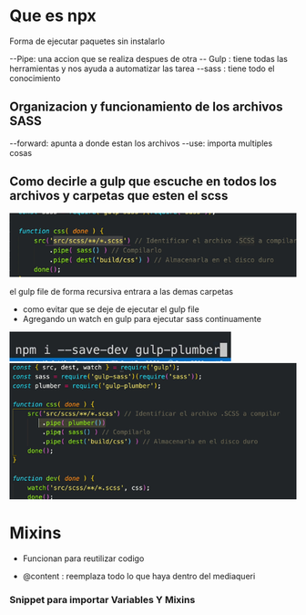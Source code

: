 

# Que es npx

Forma de ejecutar paquetes sin instalarlo

--Pipe: una accion que se realiza despues de otra
 -- Gulp : tiene todas las herramientas y nos ayuda a automatizar las tarea
--sass : tiene todo el conocimiento

## Organizacion y funcionamiento de los archivos SASS

--forward: apunta a donde estan los archivos
--use: importa multiples cosas

## Como decirle a gulp que escuche en todos los archivos y carpetas que esten el scss

![Alt text](image.png)

el gulp file de forma recursiva entrara a las demas carpetas

- como evitar que se deje de ejecutar el gulp file
- Agregando un watch en gulp para ejecutar sass continuamente



![Alt text](image-2.png)
![Alt text](image-3.png)

# Mixins

- Funcionan para reutilizar codigo

- @content : reemplaza todo lo que haya dentro del mediaqueri 

### Snippet para importar Variables Y Mixins
